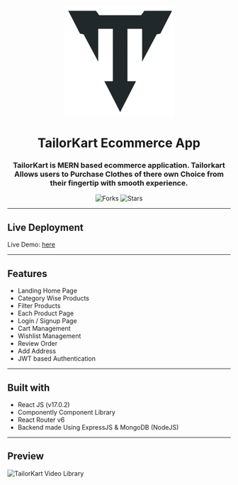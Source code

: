 
<div align="center">

<img src="/frontend/public/images/minilogo.png" alt="TailorKart" width="250px" height="250px" />
  
# TailorKart Ecommerce App

### TailorKart is MERN based ecommerce application. Tailorkart Allows users to Purchase Clothes of there own Choice from their fingertip with smooth experience.




![Forks](https://img.shields.io/github/forks/spraveenofficial/tailorKart-mern)
![Stars](https://img.shields.io/github/stars/spraveenofficial/tailorKart-mern)

</div>


<!-- 
---

## How to install and run locally ??

```
$ git clone https://github.com/spraveenofficial/tailorKart-mern.git
$ cd tailorKart-mern
$ cd frontend
$ npm install
$ npm start
``` -->

---

## Live Deployment

Live Demo: [here](https://tailorkart.vercel.app/)

---

## Features

- Landing Home Page
- Category Wise Products
- Filter Products
- Each Product Page
- Login / Signup Page
- Cart Management
- Wishlist Management
- Review Order
- Add Address
- JWT based Authentication

---

## Built with

- React JS (v17.0.2)
- Componently Component Library
- React Router v6
- Backend made Using ExpressJS & MongoDB (NodeJS)

---

## Preview

<img src="/frontend/public/images/demo.jpg" alt="TailorKart Video Library" />


